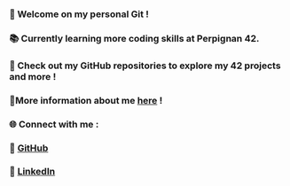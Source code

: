 ### 👋 Welcome on my personal Git !

### 📚 Currently learning more coding skills at Perpignan 42.

### 🚀 Check out my GitHub repositories to explore my 42 projects and more !

### 🔗More information about me [here](https://lucasdeville.github.io/) !

### 🌐 Connect with me :
### 🔗 [GitHub](https://github.com/LucasDeville)
### 🔗 [LinkedIn](https://www.linkedin.com/in/lucas-deville/)
